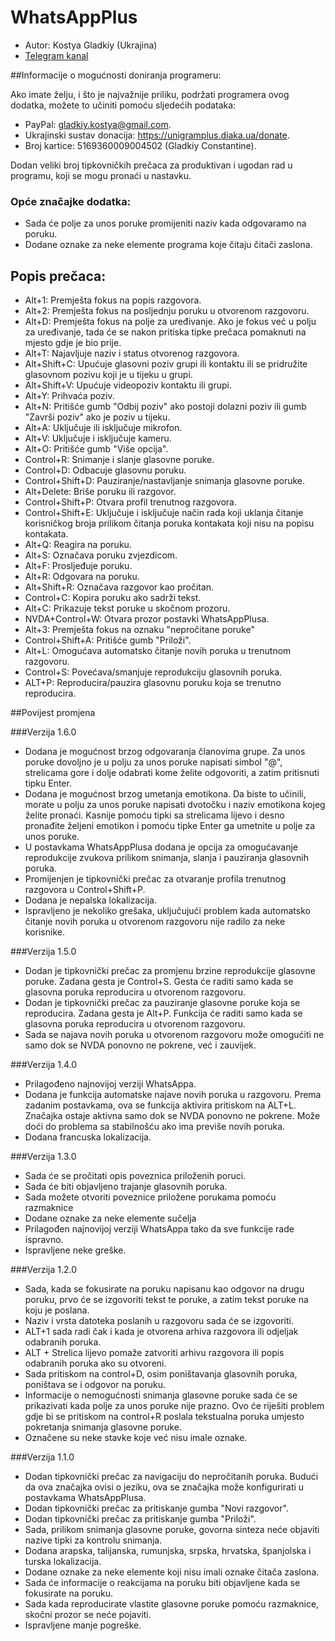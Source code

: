 # WhatsAppPlus

* Autor: Kostya Gladkiy (Ukrajina)
* [Telegram kanal](https://t.me/unigramPlus)

##Informacije o mogućnosti doniranja programeru:

Ako imate želju, i što je najvažnije priliku, podržati programera ovog dodatka, možete to učiniti pomoću sljedećih podataka:

* PayPal: gladkiy.kostya@gmail.com.
* Ukrajinski sustav donacija: https://unigramplus.diaka.ua/donate.
* Broj kartice: 5169360009004502 (Gladkiy Constantine).

Dodan veliki broj tipkovničkih prečaca za produktivan i ugodan rad u programu, koji se mogu pronaći u nastavku.

### Opće značajke dodatka:

* Sada će polje za unos poruke promijeniti naziv kada odgovaramo na poruku.
* Dodane oznake za neke elemente programa koje čitaju čitači zaslona.

## Popis prečaca:

* Alt+1: Premješta fokus na popis razgovora.
* Alt+2: Premješta fokus na posljednju poruku u otvorenom razgovoru.
* Alt+D: Premješta fokus na polje za uređivanje. Ako je fokus već u polju za uređivanje, tada će se nakon pritiska tipke prečaca pomaknuti na mjesto gdje je bio prije.
* Alt+T: Najavljuje naziv i status otvorenog razgovora.
* Alt+Shift+C: Upućuje glasovni poziv grupi ili kontaktu ili se pridružite glasovnom pozivu koji je u tijeku u grupi.
* Alt+Shift+V: Upućuje videopoziv kontaktu ili grupi.
* Alt+Y: Prihvaća poziv.
* Alt+N: Pritišće gumb "Odbij poziv" ako postoji dolazni poziv ili gumb "Završi poziv" ako je poziv u tijeku.
* Alt+A: Uključuje ili isključuje mikrofon.
* Alt+V: Uključuje i isključuje kameru.
* Alt+O: Pritišće gumb "Više opcija".
* Control+R: Snimanje i slanje glasovne poruke.
* Control+D: Odbacuje glasovnu poruku.
* Control+Shift+D: Pauziranje/nastavljanje snimanja glasovne poruke.
* Alt+Delete: Briše poruku ili razgovor.
* Control+Shift+P: Otvara profil trenutnog razgovora.
* Control+Shift+E: Uključuje i isključuje način rada koji uklanja čitanje korisničkog broja prilikom čitanja poruka kontakata koji nisu na popisu kontakata.
* Alt+Q: Reagira na poruku.
* Alt+S: Označava poruku zvjezdicom.
* Alt+F: Prosljeđuje poruku.
* Alt+R: Odgovara na poruku.
* Alt+Shift+R: Označava razgovor kao pročitan.
* Control+C: Kopira poruku ako sadrži tekst.
* Alt+C: Prikazuje tekst poruke u skočnom prozoru.
* NVDA+Control+W: Otvara prozor postavki WhatsAppPlusa.
* Alt+3: Premješta fokus na oznaku "nepročitane poruke"
* Control+Shift+A: Pritišće gumb "Priloži".
* Alt+L: Omogućava automatsko čitanje novih poruka u trenutnom razgovoru.
* Control+S: Povećava/smanjuje reprodukciju glasovnih poruka.
* ALT+P: Reproducira/pauzira glasovnu poruku koja se trenutno reproducira.

##Povijest promjena

###Verzija 1.6.0

* Dodana je mogućnost brzog odgovaranja članovima grupe. Za unos poruke dovoljno je u polju za unos poruke napisati simbol "@", strelicama gore i dolje odabrati kome želite odgovoriti, a zatim pritisnuti tipku Enter.
* Dodana je mogućnost brzog umetanja emotikona. Da biste to učinili, morate u polju za unos poruke napisati dvotočku i naziv emotikona kojeg želite pronaći. Kasnije pomoću tipki sa strelicama lijevo i desno pronađite željeni emotikon i pomoću tipke Enter ga umetnite u polje za unos poruke.
* U postavkama WhatsAppPlusa dodana je opcija za omogućavanje reprodukcije zvukova prilikom snimanja, slanja i pauziranja glasovnih poruka.
* Promijenjen je tipkovnički prečac za otvaranje profila trenutnog razgovora u Control+Shift+P.
* Dodana je nepalska lokalizacija.
* Ispravljeno je nekoliko grešaka, uključujući problem kada automatsko čitanje novih poruka u otvorenom razgovoru nije radilo za neke korisnike.

###Verzija 1.5.0

* Dodan je tipkovnički prečac za promjenu brzine reprodukcije glasovne poruke. Zadana gesta je Control+S. Gesta će raditi samo kada se glasovna poruka reproducira u otvorenom razgovoru.
* Dodan je tipkovnički prečac za pauziranje glasovne poruke koja se reproducira. Zadana gesta je Alt+P. Funkcija će raditi samo kada se glasovna poruka reproducira u otvorenom razgovoru.
* Sada se najava novih poruka u otvorenom razgovoru može omogućiti ne samo dok se NVDA ponovno ne pokrene, već i zauvijek.

###Verzija 1.4.0

* Prilagođeno najnovijoj verziji WhatsAppa.
* Dodana je funkcija automatske najave novih poruka u razgovoru. Prema zadanim postavkama, ova se funkcija aktivira pritiskom na ALT+L. Značajka ostaje aktivna samo dok se NVDA ponovno ne pokrene. Može doći do problema sa stabilnošću ako ima previše novih poruka.
* Dodana francuska lokalizacija.

###Verzija 1.3.0

* Sada će se pročitati opis poveznica priloženih poruci.
* Sada će biti objavljeno trajanje glasovnih poruka.
* Sada možete otvoriti poveznice priložene porukama pomoću razmaknice
* Dodane oznake za neke elemente sučelja
* Prilagođen najnovijoj verziji WhatsAppa tako da sve funkcije rade ispravno.
* Ispravljene neke greške.

###Verzija 1.2.0

* Sada, kada se fokusirate na poruku napisanu kao odgovor na drugu poruku, prvo će se izgovoriti tekst te poruke, a zatim tekst poruke na koju je poslana.
* Naziv i vrsta datoteka poslanih u razgovoru sada će se izgovoriti.
* ALT+1 sada radi čak i kada je otvorena arhiva razgovora ili odjeljak odabranih poruka.
* ALT + Strelica lijevo pomaže zatvoriti arhivu razgovora ili popis odabranih poruka ako su otvoreni.
* Sada pritiskom na control+D, osim poništavanja glasovnih poruka, poništava se i odgovor na poruku.
* Informacije o nemogućnosti snimanja glasovne poruke sada će se prikazivati kada polje za unos poruke nije prazno. Ovo će riješiti problem gdje bi se pritiskom na control+R poslala tekstualna poruka umjesto pokretanja snimanja glasovne poruke.
* Označene su neke stavke koje već nisu imale oznake.

###Verzija 1.1.0

* Dodan tipkovnički prečac za navigaciju do nepročitanih poruka. Budući da ova značajka ovisi o jeziku, ova se značajka može konfigurirati u postavkama WhatsAppPlusa.
* Dodan tipkovnički prečac za pritiskanje gumba "Novi razgovor".
* Dodan tipkovnički prečac za pritiskanje gumba "Priloži".
* Sada, prilikom snimanja glasovne poruke, govorna sinteza neće objaviti nazive tipki za kontrolu snimanja.
* Dodana arapska, talijanska, rumunjska, srpska, hrvatska, španjolska i turska lokalizacija.
* Dodane oznake za neke elemente koji nisu imali oznake čitača zaslona.
* Sada će informacije o reakcijama na poruku biti objavljene kada se fokusirate na poruku.
* Sada kada reproducirate vlastite glasovne poruke pomoću razmaknice, skočni prozor se neće pojaviti.
* Ispravljene manje pogreške.